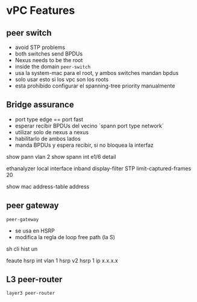 # vPC Features

## peer switch
- avoid STP problems
- both switches send BPDUs
- Nexus needs to be the root
- inside the domain `peer-switch`
- usa la system-mac para el root, y ambos switches mandan bpdus
- solo usar esto si los vpc son los roots
- esta prohibido configurar el spanning-tree priority manualmente

## Bridge assurance
- port type edge == port fast
- esperar recibir BPDUs del vecino
´spann port type network´
- utilizar solo de nexus a nexus
- habilitarlo de ambos lados
- manda BPDUs y  espera recibir, si no bloquea la interfaz

show pann vlan 2
show spann int e1/6 detail



ethanalyzer local interface inband display-filter STP limit-captured-frames 20

show mac address-table address



## peer gateway
`peer-gateway`
- se usa en HSRP
- modifica la regla de loop free path (la S)



sh cli hist un

feaute hsrp
int vlan 1
hsrp v2
hsrp 1
ip x.x.x.x


## L3 peer-router

`layer3 peer-router`
